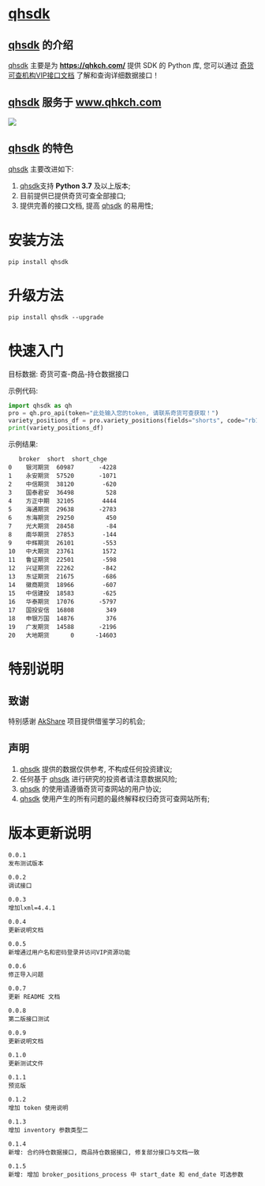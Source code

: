 # [qhsdk](https://pypi.org/project/qhsdk/)

## [qhsdk](https://pypi.org/project/qhsdk/) 的介绍

[qhsdk](https://pypi.org/project/qhsdk/) 主要是为 **https://qhkch.com/** 提供 SDK 的 Python 库, 您可以通过 [奇货可查机构VIP接口文档](https://www.showdoc.cc/qhkchapi?page_id=3878436763477725) 了解和查询详细数据接口！

## [qhsdk](https://pypi.org/project/qhsdk/) 服务于 **www.qhkch.com**

<img src="https://static.qhkch.com/dist//style/res/logo.png" align = center/>

## [qhsdk](https://pypi.org/project/qhsdk/) 的特色

[qhsdk](https://pypi.org/project/qhsdk/) 主要改进如下:

1. [qhsdk](https://pypi.org/project/qhsdk/)支持 **Python 3.7** 及以上版本;
2. 目前提供已提供奇货可查全部接口;
3. 提供完善的接口文档, 提高 [qhsdk](https://pypi.org/project/qhsdk/) 的易用性;

# 安装方法

```
pip install qhsdk
```

# 升级方法

```
pip install qhsdk --upgrade
```

# 快速入门

目标数据: 奇货可查-商品-持仓数据接口

示例代码:

```python
import qhsdk as qh
pro = qh.pro_api(token="此处输入您的token, 请联系奇货可查获取！")
variety_positions_df = pro.variety_positions(fields="shorts", code="rb1810", date="2018-08-08")
print(variety_positions_df)
```

示例结果:

```
   broker  short  short_chge
0    银河期货  60987       -4228
1    永安期货  57520       -1071
2    中信期货  38120        -620
3    国泰君安  36498         528
4    方正中期  32105        4444
5    海通期货  29638       -2783
6    东海期货  29250         450
7    光大期货  28458         -84
8    南华期货  27853        -144
9    中辉期货  26101        -553
10   中大期货  23761        1572
11   鲁证期货  22501        -598
12   兴证期货  22262        -842
13   东证期货  21675        -686
14   徽商期货  18966        -607
15   中信建投  18583        -625
16   华泰期货  17076       -5797
17   国投安信  16808         349
18   申银万国  14876         376
19   广发期货  14588       -2196
20   大地期货      0      -14603
```

# 特别说明

## 致谢

特别感谢 [AkShare](https://github.com/jindaxiang/akshare) 项目提供借鉴学习的机会;

## 声明

1. [qhsdk](https://pypi.org/project/qhsdk) 提供的数据仅供参考, 不构成任何投资建议;
2. 任何基于 [qhsdk](https://pypi.org/project/qhsdk) 进行研究的投资者请注意数据风险;
3. [qhsdk](https://pypi.org/project/qhsdk) 的使用请遵循奇货可查网站的用户协议;
4. [qhsdk](https://pypi.org/project/qhsdk) 使用产生的所有问题的最终解释权归奇货可查网站所有;

# 版本更新说明
```
0.0.1
发布测试版本

0.0.2
调试接口

0.0.3
增加lxml=4.4.1

0.0.4
更新说明文档

0.0.5
新增通过用户名和密码登录并访问VIP资源功能

0.0.6
修正导入问题

0.0.7
更新 README 文档

0.0.8
第二版接口测试

0.0.9
更新说明文档

0.1.0
更新测试文件

0.1.1
预览版

0.1.2
增加 token 使用说明

0.1.3
增加 inventory 参数类型二

0.1.4
新增: 合约持仓数据接口, 商品持仓数据接口, 修复部分接口与文档一致

0.1.5
新增: 增加 broker_positions_process 中 start_date 和 end_date 可选参数
```